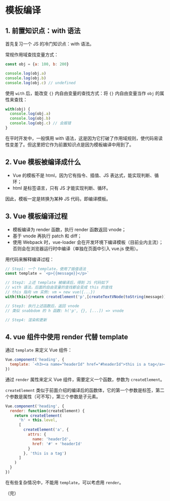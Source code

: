 # 模板编译

## 1. 前置知识点：with 语法

首先复习一个 JS 的冷门知识点：with 语法。

常规作用域查找变量方式：

```javascript
const obj = {a: 100, b: 200}

console.log(obj.a)
console.log(obj.b)
console.log(obj.c) // undefined
```

使用 `with` 后，能改变 `{}` 内自由变量的查找方式：将 `{}` 内自由变量当作 `obj` 的属性来查找：

```javascript
with(obj) {
  console.log(obj.a)
  console.log(obj.b)
  console.log(obj.c) // 会报错
}
```

在平时开发中，一般慎用 with 语法，这是因为它打破了作用域规则，使代码易读性变差了。但这里把它作为前置知识点是因为模板编译中用到了。

## 2. Vue 模板被编译成什么

* Vue 的模板不是 html，因为它有指令、插值、JS 表达式，能实现判断、循环；
* html 是标签语言，只有 JS 才能实现判断、循环。

因此，模板一定是转换为某种 JS 代码，即编译模板。

## 3. Vue 模板编译过程

* 模板编译为 render 函数，执行 render 函数返回 vnode；
* 基于 vnode 再执行 patch 和 diff；
* 使用 Webpack 时，vue-loader 会在开发环境下编译模板（目前业内主流）；否则会在浏览器运行时中编译（单独在页面中引入 vue.js 使用）。

用代码来解释编译过程：

```javascript
// Step1: 一个 template，使用了插值语法
const template = `<p>{{message}}</p>`

// Step2: 上述 template 被编译后，得到 JS 代码如下
// with 语法，后面的自由变量的查找都会变成 this 的查找
// this 指向 vm 实例: vm = new vue({...})
with(this){return createElement('p',[createTextVNode(toString(message))])}

// Step3: 执行上述函数后，返回 vnode
// 类似 snabbdom 的 h 函数: h('p', {}, [...]) => vnode

// Step4: 渲染和更新
```

## 4. vue 组件中使用 render 代替 template

通过 `template` 来定义 Vue 组件：

```javascript
Vue.component('heading', {
  template: `<h3><a name="headerId" href="#headerId">this is a tag</a></h3>`
})
```

通过 `render` 属性来定义 Vue 组件，需要定义一个函数，参数为 `createElement`。

`createElement` 类似于前面介绍的编译后的函数体，它的第一个参数是标签，第二个参数是属性（可不写），第三个参数是子元素。

```javascript
Vue.component('heading', {
  render: function(createElement) {
    return createElement(
      'h' + this.level,
      [
        createElement('a', {
          attrs: {
            name: 'headerId',
            href: '#' + 'headerId'
          }
        }, 'this is a tag')
      ]
    )
  }
})
```

在有些复杂情况中，不能用 `template`，可以考虑用 `render`。

（完）
